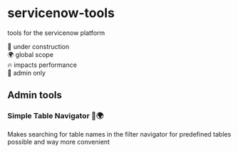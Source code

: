 # servicenow-tools
tools for the servicenow platform

🚧 under construction  
🌍 global scope  
🔥 impacts performance  
👑 admin only  

## Admin tools

### Simple Table Navigator 👑🌍

Makes searching for table names in the filter navigator for predefined tables possible and way more convenient
